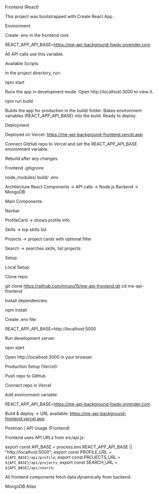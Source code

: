 Frontend (React)

This project was bootstrapped with Create React App
.

Environment

Create .env in the frontend root:

REACT_APP_API_BASE=https://me-api-background-hwdx.onrender.com


All API calls use this variable.

Available Scripts

In the project directory, run:

npm start

Runs the app in development mode. Open http://localhost:3000
 to view it.

npm run build

Builds the app for production in the build/ folder.
Bakes environment variables (REACT_APP_API_BASE) into the build. Ready to deploy.

Deployment

Deployed on Vercel: https://me-api-background-frontend.vercel.app

Connect GitHub repo to Vercel and set the REACT_APP_API_BASE environment variable.

Rebuild after any changes.

Frontend .gitignore:

node_modules/
build/
.env


Architecture
React Components → API calls → Node.js Backend → MongoDB


Main Components:

Navbar

ProfileCard → shows profile info

Skills → top skills list

Projects → project cards with optional filter

Search → searches  skills, list projects

Setup

Local Setup:

Clone repo:

git clone https://github.com/mrunu15/me-api-frontend.git
cd me-api-frontend


Install dependencies:

npm install


Create .env file:

REACT_APP_API_BASE=http://localhost:5000


Run development server:

npm start


Open http://localhost:3000
 in your browser.

Production Setup (Vercel):

Push repo to GitHub

Connect repo in Vercel

Add environment variable:

REACT_APP_API_BASE=https://me-api-background-hwdx.onrender.com


Build & deploy → URL available: https://me-api-background-frontend.vercel.app

Postman / API Usage (Frontend)

Frontend uses API URLs from src/api.js:

export const API_BASE = process.env.REACT_APP_API_BASE || "http://localhost:5000";
export const PROFILE_URL = `${API_BASE}/api/profile`;
export const PROJECTS_URL = `${API_BASE}/api/projects`;
export const SEARCH_URL = `${API_BASE}/api/search`;


All frontend components fetch data dynamically from backend.





MongoDB Atlas
